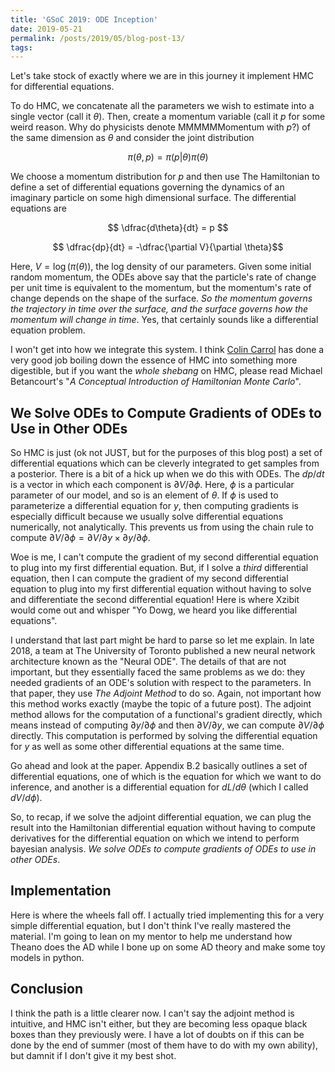 ```yaml
---
title: 'GSoC 2019: ODE Inception'
date: 2019-05-21
permalink: /posts/2019/05/blog-post-13/
tags:
---
```


Let's take stock of exactly where we are in this journey it implement HMC for differential equations.

To do HMC, we concatenate all the parameters we wish to estimate into a single vector (call it $\theta$).  Then, create a momentum variable (call it $p$ for some weird reason.  Why do physicists denote MMMMMMomentum with $p$?) of the same dimension as $\theta$ and consider the joint distribution

$$\pi(\theta,p) = \pi(p \vert \theta)\pi(\theta)$$

We choose a momentum distribution for $p$ and then use The Hamiltonian to define a set of differential equations governing the dynamics of an imaginary particle on some high dimensional surface.  The differential equations are

$$ \dfrac{d\theta}{dt} = p $$

$$ \dfrac{dp}{dt} = -\dfrac{\partial V}{\partial \theta}$$

  Here, $V = \log(\pi(\theta))$, the log density of our parameters.  Given some initial random momentum, the ODEs above say that the particle's rate of change per unit time is equivalent to the momentum, but the momentum's rate of change depends on the shape of the surface. *So the momentum governs the trajectory in time over the surface, and the surface governs how the momentum will change in time*.  Yes, that certainly sounds like a differential equation problem.

I won't get into how we integrate this system.  I think [Colin Carrol](https://colindcarroll.com/) has done a very good job boiling down the essence of HMC into something more digestible, but if you want the *whole shebang* on HMC, please read Michael Betancourt's "*A Conceptual Introduction of Hamiltonian Monte Carlo*".


## We Solve ODEs to Compute Gradients of ODEs to Use in Other ODEs

So HMC is just (ok not JUST, but for the purposes of this blog post) a set of differential equations which can be cleverly integrated to get samples from a posterior. There is a bit of a hick up when we do this with ODEs.  The $dp / dt$ is a vector in which each component is $\partial V / \partial \phi$.  Here, $\phi$ is a particular parameter of our model, and so is an element of $\theta$.  If $\phi$ is used to parameterize a differential equation for $y$, then computing gradients is especially difficult because we usually solve differential equations numerically, not analytically.  This prevents us from using the chain rule to compute $\partial V / \partial \phi = \partial V/ \partial y \times \partial y / \partial \phi$.

Woe is me, I can't compute the gradient of my second differential equation to plug into my first differential equation.  But, if I solve a *third* differential equation, then I can compute the gradient of my second differential equation to plug into my first differential equation without having to solve and differentiate the second differential equation! Here is where Xzibit would come out and whisper "Yo Dowg, we heard you like differential equations".

I understand that last part might be hard to parse so let me explain.  In late 2018, a team at The University of Toronto published a new neural network architecture known as the "Neural ODE".  The details of that are not important, but they essentially faced the same problems as we do: they needed gradients of an ODE's solution with respect to the parameters.  In that paper, they use *The Adjoint Method* to do so.  Again, not important how this method works exactly (maybe the topic of a future post).  The adjoint method allows for the computation of a functional's gradient directly, which means instead of computing $\partial y / \partial \phi$ and then $\partial V/ \partial y$, we can compute $\partial V / \partial \phi$ directly.  This computation is performed by solving the differential equation for $y$ as well as some other differential equations at the same time.

Go ahead and look at the paper.  Appendix B.2 basically outlines a set of differential equations, one of which is the equation for which we want to do inference, and another is a differential equation for $d L / d \theta$ (which I called $d V / d \phi$).  

So, to recap, if we solve the adjoint differential equation, we can plug the result into the Hamiltonian differential equation without having to compute derivatives for the differential equation on which we intend to perform bayesian analysis.  *We solve ODEs to compute gradients of ODEs to use in other ODEs*.

## Implementation

Here is where the wheels fall off.  I actually tried implementing this for a very simple differential equation, but I don't think I've really mastered the material.  I'm going to lean on my mentor to help me understand how Theano does the AD while I bone up on some AD theory and make some toy models in python.

## Conclusion

I think the path is a little clearer now.  I can't say the adjoint method is intuitive, and HMC isn't either, but they are becoming less opaque black boxes than they previously were.  I have a lot of doubts on if this can be done by the end of summer (most of them have to do with my own ability), but damnit if I don't give it my best shot.
